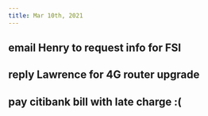 ```yaml
---
title: Mar 10th, 2021
---
```


## email Henry to request info for FSI
## reply Lawrence for 4G router upgrade
## pay citibank bill with late charge :(
##

